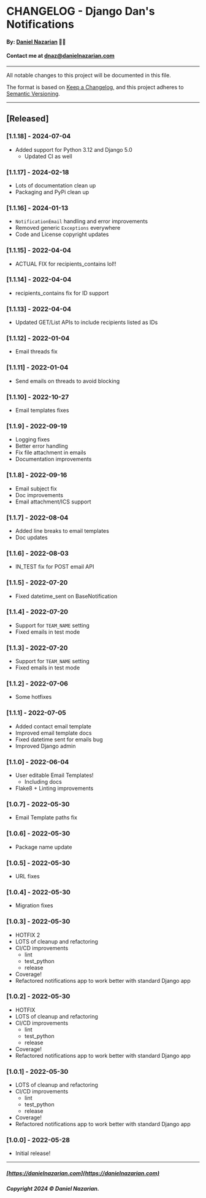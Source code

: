 # CHANGELOG - Django Dan's Notifications
#### By: [Daniel Nazarian](https://danielnazarian) 🐧👹
#### Contact me at <dnaz@danielnazarian.com>

-------------------------------------------------------

All notable changes to this project will be documented in this file.

The format is based on [Keep a Changelog](https://keepachangelog.com/en/1.0.0/), and this project adheres to [Semantic Versioning](https://semver.org/spec/v2.0.0.html).

-------------------------------------------------------

## [Released]


### [1.1.18] - 2024-07-04
- Added support for Python 3.12 and Django 5.0
    - Updated CI as well

    
### [1.1.17] - 2024-02-18
- Lots of documentation clean up
- Packaging and PyPi clean up


### [1.1.16] - 2024-01-13
- `NotificationEmail` handling and error improvements
- Removed generic `Exceptions` everywhere
- Code and License copyright updates


### [1.1.15] - 2022-04-04
- ACTUAL FIX for recipients_contains lol!!


### [1.1.14] - 2022-04-04
- recipients_contains fix for ID support


### [1.1.13] - 2022-04-04
- Updated GET/List APIs to include recipients listed as IDs


### [1.1.12] - 2022-01-04
- Email threads fix


### [1.1.11] - 2022-01-04
- Send emails on threads to avoid blocking


### [1.1.10] - 2022-10-27
- Email templates fixes


### [1.1.9] - 2022-09-19
- Logging fixes
- Better error handling
- Fix file attachment in emails
- Documentation improvements


### [1.1.8] - 2022-09-16
- Email subject fix
- Doc improvements
- Email attachment/ICS support


### [1.1.7] - 2022-08-04
- Added line breaks to email templates
- Doc updates


### [1.1.6] - 2022-08-03
- IN_TEST fix for POST email API


### [1.1.5] - 2022-07-20
- Fixed datetime_sent on BaseNotification


### [1.1.4] - 2022-07-20
- Support for `TEAM_NAME` setting
- Fixed emails in test mode


### [1.1.3] - 2022-07-20
- Support for `TEAM_NAME` setting
- Fixed emails in test mode


### [1.1.2] - 2022-07-06
- Some hotfixes


### [1.1.1] - 2022-07-05
- Added contact email template
- Improved email template docs
- Fixed datetime sent for emails bug
- Improved Django admin


### [1.1.0] - 2022-06-04
- User editable Email Templates!
  - Including docs
- Flake8 + Linting improvements 


### [1.0.7] - 2022-05-30
- Email Template paths fix


### [1.0.6] - 2022-05-30
- Package name update


### [1.0.5] - 2022-05-30
- URL fixes


### [1.0.4] - 2022-05-30
- Migration fixes


### [1.0.3] - 2022-05-30
- HOTFIX 2
- LOTS of cleanup and refactoring
- CI/CD improvements
    - lint
    - test_python
    - release
- Coverage!
- Refactored notifications app to work better with standard Django app


### [1.0.2] - 2022-05-30
- HOTFIX
- LOTS of cleanup and refactoring
- CI/CD improvements
    - lint
    - test_python
    - release
- Coverage!
- Refactored notifications app to work better with standard Django app


### [1.0.1] - 2022-05-30
- LOTS of cleanup and refactoring
- CI/CD improvements
    - lint
    - test_python
    - release
- Coverage!
- Refactored notifications app to work better with standard Django app


### [1.0.0] - 2022-05-28
- Initial release!

-------------------------------------------------------

##### [https://danielnazarian.com](https://danielnazarian.com)

##### Copyright 2024 © Daniel Nazarian.
